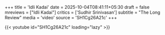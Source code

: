 +++
title = 'Idli Kadai'
date = 2025-10-04T08:41:11+05:30
draft = false
mreviews = ["Idli Kadai"]
critics = ['Sudhir Srinivasan']
subtitle = "The Long Review"
media = 'video'
source = 'SH1Cg26A21c'
+++

{{< youtube id="SH1Cg26A21c" loading="lazy" >}}
